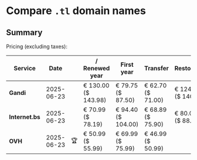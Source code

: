# Compare `.tl` domain names

## Summary

Pricing (excluding taxes):

| Service | Date |  | / Renewed year | First year | Transfer | Restoration |
|--|--|--|--|--|--|--|
| **Gandi** | 2025-06-23 |  | € 130.00<br>($ 143.98) | € 79.75<br>($ 87.50) | € 62.70<br>($ 71.00) | € 124.30<br>($ 140.00) |
| **Internet.bs** | 2025-06-23 |  | € 70.99<br>($ 78.19) | € 94.40<br>($ 104.00) | € 68.89<br>($ 75.90) | € 80.09<br>($ 88.19) |
| **OVH** | 2025-06-23 | 🏆 | € 50.99<br>($ 55.99) | € 69.99<br>($ 75.99) | € 46.99<br>($ 50.99) |  |
